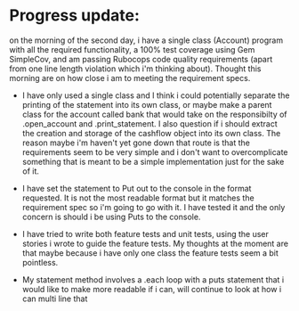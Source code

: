 # Progress update:

on the morning of the second day, i have a single class (Account) program with all the required functionality, a 100% test coverage using Gem SimpleCov, and am passing Rubocops code quality requirements (apart from one line length violation which i'm thinking about). Thought this morning are on how close i am to meeting the requirement specs.

* I have only used a single class and I think i could potentially separate the printing of the statement into its own class, or maybe make a parent class for the account called bank that would take on the responsibilty of .open_account and .print_statement. I also question if i should extract the creation and storage of the cashflow object into its own class. The reason maybe i'm haven't yet gone down that route is that the requirements seem to be very simple and i don't want to overcomplicate something that is meant to be a simple implementation just for the sake of it.

* I have set the statement to Put out to the console in the format requested. It is not the most readable format but it matches the requirement spec so i'm going to go with it. I have tested it and the only concern is should i be using Puts to the console.

* I have tried to write both feature tests and unit tests, using the user stories i wrote to guide the feature tests. My thoughts at the moment are that maybe because i have only one class the feature tests seem a bit pointless.

* My statement method involves a .each loop with a puts statement that i would like to make more readable if i can, will continue to look at how i can multi line that
